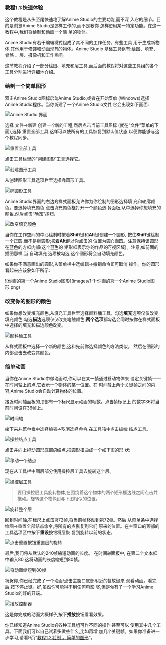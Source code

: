 ### 教程1.1:快速体验

这个教程是从头至尾快速地了解Anime Studio的主要功能,而不深 入它的细节。目的是浏览Anime Studio是怎样工作的,而不是教你 怎样使用某一特定功能。在这一教程中,我们将绘制和动画一个简 单的物体。

Anime Studio有若干编辑模式组成了其不同的工作任务。有些工具 用于生成新物体,其他用于修饰和动画现有的物体。Anime Studio 基础工具组有:绘图、填充、骨骼 、层、摄像机和工作空间。

这节教程介绍了一部分绘图、填充和层工具,而后面的教程将对这些工具组的各个工具分别进行详细地介绍。

### 绘制一个简单图形

双击Anime Studio图标启动Anime Studio,或者在开始菜单 (Windows)选择Anime Studio程序。当你新建了一个Anime Studio文件,它会出现如下画面:

![Anime Studio 界面](images/1-1-anime-studio-界面.png)

选择 文件->新建 创建一个新的工程,然后点击当前工具图标 (就在“文件”菜单的下面),选择 重置全部工具,这样可以使所有的工具恢复到默认值状态,以便你能够与这个教程同步。

![重置全部工具](images/1-1-重置全部工具.png)

点击工具栏里的“创建图形”工具选择它。

![创建图形工具](images/1-1-创建图形工具.png)

从创建图形工具选项栏里选择椭圆形工具。

![椭圆形工具](images/1-1-椭圆形工具.png)

Anime Studio界面的右边的样式面板允许你为你绘制的图形选择填 充和轮廓颜色。要选择填充颜色,点击填充颜色框打开一个颜色选 择面板,从中选择你想填充的颜色,然后点击“确定”按钮。

![改变填充颜色](images/1-1-改变填充颜色.png)

当你在工作空间的中心绘制时按着**Shift**键和**Alt**键创建一个圆形, 按住**Shift**键绘制一个正圆,而不是椭圆形;按着**Alt**键以你点击的 位置为圆心画圆。注意保持该圆形在蓝色的方框内部(这个蓝色的 矩形框表示你的作品的可视区域)。注意,如前面的插图那样,当 自动填充 选项被勾选,这个圆形将会自动填充颜色。

如果你不满意画出的圆形,从菜单栏中选编辑->撤销命令即可取消 操作。你的圆形看起来应该象如下所示:

![你画的第一个Anime Studio图形](images/1-1-你画的第一个Anime Studio图形.png)

### 改变你的图形的颜色

如果你想改变填充颜色,从填充工具栏里选择颜料桶工具。勾选**填充**选项仅仅改变填充颜色;勾选**描边**选项仅仅改变笔触颜色;**两个选项**都勾选会同时按你在样式面板中选择的填充和描边颜色改变。

![颜料桶工具](images/1-1-颜料桶工具.png)

从样式面板中选择一个新的颜色,这和先前你选择颜色的方法类似。 然后在图形的内部点击去改变其颜色。

### 简单动画

当你在Anime Studio中做动画时,你可以在某一帧通过移动物体来 设定关键帧——在时间轴上的点,它表示一个物体的某一位置。在 时间轴上两个关键帧之间的内容,Anime Studio会自动计算物体的位置。

接近时间轴面板的顶部有一个标尺显示动画的帧数。点击帧标记上 的数字36将当前时间设在36帧上。

![时间轴](images/1-1-时间轴.png)

接下来从菜单栏中选择编辑->取消选择命令,在工具箱中点击操控 结点工具。

![操控结点工具](images/1-1-操控结点工具.png)

点击并向上拖动圆形底部的结点,把圆形扭曲成一个如下图的形状:
![移动一个结点](images/1-1-移动一个结点.png)
现在从工具栏中图层部分使用操控层工具去旋转这个层。
![操控层工具](images/1-1-操控层工具.png)
> 要用操控层工具旋转物体,在围绕着这个物体的两个矩形框边线之间点击并拖动。旋转这个物体到与下图相似的位置。
![旋转整个层](images/1-1-旋转整个层.png)
回到时间轴,在标尺上点击第72帧,将当前帧移动到第72帧。然后 从菜单条中选择绘图->重置全部结点命令,将所有的点恢复到它们 原来的位置。在主窗口的顶部的工具选项区中按下**重设**按钮将层恢 复到旋转以前的状态。
![点击重置按钮重置层的旋转](images/1-1-点击重置按钮重置层的旋转.png)
最后,我们将从默认的240帧缩短动画的长度。 在时间轴面板中, 在第二个文本框中输入80,这将动画的长度缩短到80帧。
![将动画缩短到80帧](images/1-1-将动画缩短到80帧.png)
祝贺你,你已经完成了一个动画!点击主窗口底部附近的播放键来 观看动画。看完后,按下停止键。好,虽然你可能得不到任何电影 奖,但是你有了一个学习Anime Studio的好的开端。

![播放控制器](images/1-1-播放控制器.png)

这是你完成的动画大概样子,按下**播放**按钮看看效果。



你已经知道Anime Studio的各种工具组可作不同的操作,甚至可以 使用其中几个工具。下面我们可以自己试着多做些什么,比如再增 加几个关键帧。如果你准备进一步学习,请看9页“[教程1.2:绘制 。简单的图形](1-2-drawing-simple-shapes.md)“。